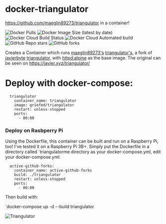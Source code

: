 # docker-triangulator
https://github.com/maeglin89273/triangulator in a container!

![Docker Pulls](https://img.shields.io/docker/pulls/griefed/triangulator?style=flat-square)
![Docker Image Size (latest by date)](https://img.shields.io/docker/image-size/griefed/triangulator?label=Image%20size&sort=date&style=flat-square)
![Docker Cloud Build Status](https://img.shields.io/docker/cloud/build/griefed/triangulator?label=Docker%20build&style=flat-square)
![Docker Cloud Automated build](https://img.shields.io/docker/cloud/automated/griefed/triangulator?label=Docker%20build&style=flat-square)
![GitHub Repo stars](https://img.shields.io/github/stars/Griefed/docker-triangulator?label=GitHub%20Stars&style=social)
![GitHub forks](https://img.shields.io/github/forks/Griefed/docker-triangulator?label=GitHub%20Forks&style=social)

Creates a Container which runs [maeglin89273's](https://github.com/maeglin89273) [triangulator's](https://github.com/maeglin89273/triangulator), a fork of [javierbyte](https://github.com/javierbyte) [triangulator](https://github.com/javierbyte/triangulator), with [httpd:alpine](https://hub.docker.com/_/httpd) as the base image. The original can be seen on https://javier.xyz/triangulator/

# Deploy with docker-compose:
```
  triangulator
    container_name: triangulator
    image: griefed/triangulator
    restart: unless-stopped
    ports:
      - 80:80
```
### Deploy on Rasbperry Pi
Using the Dockerfile, this container can be built and run on a Raspberry Pi, too! I've tested it on a Raspberry Pi 3B+.
Simply put the Dockerfile in a directory called `triangulatorme directory as your docker-compose.yml, edit your docker-compose.yml:
```
  active-github-forks:
    container_name: active-github-forks
    build: ./triangulator
    restart: unless-stopped
    ports:
      - 80:80
```
Then build with:

`docker-compose up -d --build triangulator

![Triangulator](https://i.imgur.com/GXjdzVo.png)
